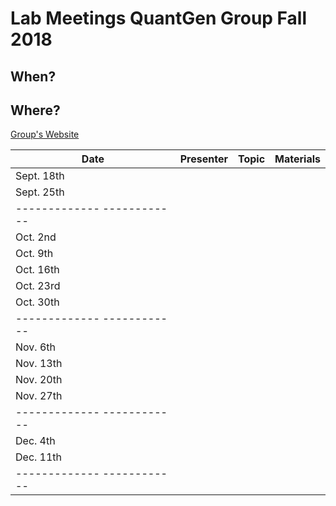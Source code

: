 # Lab Meetings QuantGen Group Fall 2018

## When?

## Where?

[Group's Website](http://quantgen.github.io/)

| Date           | Presenter     |  Topic        |  Materials    |
| -------------  | ------------- | ------------- | ------------- |
| Sept. 18th   |  | |  |
| Sept. 25th   |  | |  |
| ------------- ------------ |
| Oct. 2nd   |  | |  |
| Oct. 9th   |  | |  |
| Oct. 16th   |  | |  |
| Oct. 23rd  |  | |  |
| Oct. 30th  |  | |  |
| ------------- ------------ |
| Nov. 6th   |  | |  |
| Nov. 13th   |  | |  |
| Nov. 20th   |  | |  |
| Nov. 27th   |  | |  |
| ------------- ------------ |
| Dec. 4th   |  | |  |
| Dec. 11th   |  | |  |
| ------------- ------------ |
